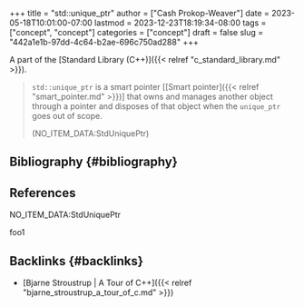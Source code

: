 +++
title = "std::unique_ptr"
author = ["Cash Prokop-Weaver"]
date = 2023-05-18T10:01:00-07:00
lastmod = 2023-12-23T18:19:34-08:00
tags = ["concept", "concept"]
categories = ["concept"]
draft = false
slug = "442a1e1b-97dd-4c64-b2ae-696c750ad288"
+++

A part of the [Standard Library (C++)]({{< relref "c_standard_library.md" >}}).

> `std::unique_ptr` is a smart pointer [[Smart pointer]({{< relref "smart_pointer.md" >}})] that owns and manages another object through a pointer and disposes of that object when the `unique_ptr` goes out of scope.
>
> (NO_ITEM_DATA:StdUniquePtr)


## Bibliography {#bibliography}

## References

<style>.csl-entry{text-indent: -1.5em; margin-left: 1.5em;}</style><div class="csl-bib-body">
  <div class="csl-entry">NO_ITEM_DATA:StdUniquePtr</div>
</div>

foo1


## Backlinks {#backlinks}

-   [Bjarne Stroustrup | A Tour of C++]({{< relref "bjarne_stroustrup_a_tour_of_c.md" >}})
